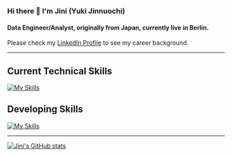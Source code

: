 ### Hi there 👋 I'm Jini (Yuki Jinnuochi)
#### Data Engineer/Analyst, originally from Japan, currently live in Berlin.

Please check my [LinkedIn Profile](https://www.linkedin.com/in/yuki-jinnouchi/) to see my career background.

----

## Current Technical Skills
[![My Skills](https://skillicons.dev/icons?i=c,py,r,bash,linux,git,github,docker,vscode,ableton,ai,ps&theme=dark&perline=9)](https://skillicons.dev)

## Developing Skills
[![My Skills](https://skillicons.dev/icons?i=cpp,ruby,rails,react,mysql,aws,gcp,vim,neovim&theme=dark&perline=9)](https://skillicons.dev)

----
[![Jini's GitHub stats](https://github-readme-stats.vercel.app/api?username=yuki-jinnouchi)](https://github.com/anuraghazra/github-readme-stats)


<!--
**yuki-jinnouchi/yuki-jinnouchi** is a ✨ _special_ ✨ repository because its `README.md` (this file) appears on your GitHub profile.

Here are some ideas to get you started:

- 🔭 I’m currently working on ...
- 🌱 I’m currently learning ...
- 👯 I’m looking to collaborate on ...
- 🤔 I’m looking for help with ...
- 💬 Ask me about ...
- 📫 How to reach me: ...
- 😄 Pronouns: ...
- ⚡ Fun fact: ...
-->
